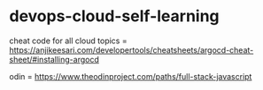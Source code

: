 # devops-cloud-self-learning

cheat code for all cloud topics 
= https://anjikeesari.com/developertools/cheatsheets/argocd-cheat-sheet/#installing-argocd

odin
= https://www.theodinproject.com/paths/full-stack-javascript



